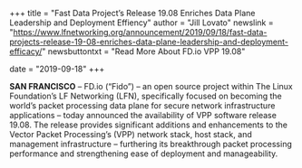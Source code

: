 +++
title = "Fast Data Project’s Release 19.08 Enriches Data Plane Leadership and Deployment Effiency"
author = "Jill Lovato"
newslink = "https://www.lfnetworking.org/announcement/2019/09/18/fast-data-projects-release-19-08-enriches-data-plane-leadership-and-deployment-efficacy/"
newsbuttontxt = "Read More About FD.io VPP 19.08"

date = "2019-09-18"
+++

**SAN FRANCISCO** –  FD.io (“Fido”) – an open source project within The Linux Foundation’s
LF Networking (LFN), specifically focused on becoming the world’s packet processing data plane for
secure network infrastructure applications – today announced the availability of VPP software release 19.08.
The release provides significant additions and enhancements to the Vector Packet Processing’s (VPP) network
stack, host stack, and management infrastructure – furthering its breakthrough packet processing performance
and strengthening ease of deployment and manageability.
